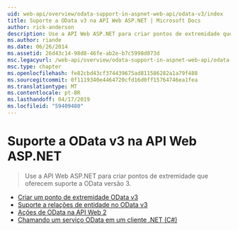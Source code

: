 ```yaml
---
uid: web-api/overview/odata-support-in-aspnet-web-api/odata-v3/index
title: Suporte a OData v3 na API Web ASP.NET | Microsoft Docs
author: rick-anderson
description: Use a API Web ASP.NET para criar pontos de extremidade que oferecem suporte a OData versão 3.
ms.author: riande
ms.date: 06/26/2014
ms.assetid: 26d43c14-98d8-46fe-ab2e-b7c5998d073d
msc.legacyurl: /web-api/overview/odata-support-in-aspnet-web-api/odata-v3
msc.type: chapter
ms.openlocfilehash: fe82cbd43cf374439675ad811586282a1a79f488
ms.sourcegitcommit: 0f1119340e4464720cfd16d0ff15764746ea1fea
ms.translationtype: MT
ms.contentlocale: pt-BR
ms.lasthandoff: 04/17/2019
ms.locfileid: "59409480"
---
```

# <a name="supporting-odata-v3-in-aspnet-web-api"></a>Suporte a OData v3 na API Web ASP.NET

> Use a API Web ASP.NET para criar pontos de extremidade que oferecem suporte a OData versão 3.


- [Criar um ponto de extremidade OData v3](creating-an-odata-endpoint.md)
- [Suporte a relações de entidade no OData v3](working-with-entity-relations.md)
- [Ações de OData na API Web 2](odata-actions.md)
- [Chamando um serviço OData em um cliente .NET (C#)](calling-an-odata-service-from-a-net-client.md)
